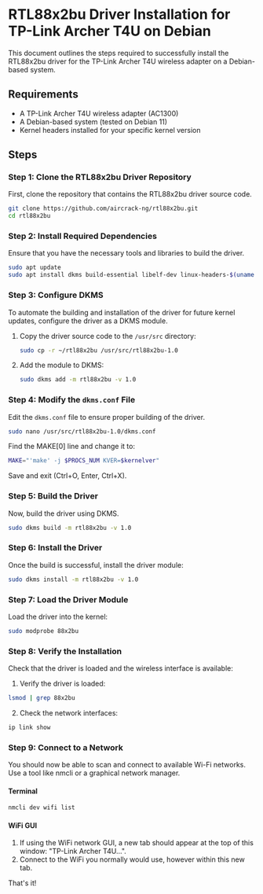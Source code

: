 # RTL88x2bu Driver Installation for TP-Link Archer T4U on Debian

This document outlines the steps required to successfully install the RTL88x2bu driver for the TP-Link Archer T4U wireless adapter on a Debian-based system.

## Requirements
- A TP-Link Archer T4U wireless adapter (AC1300)
- A Debian-based system (tested on Debian 11)
- Kernel headers installed for your specific kernel version

## Steps

### Step 1: Clone the RTL88x2bu Driver Repository
First, clone the repository that contains the RTL88x2bu driver source code.

```bash
git clone https://github.com/aircrack-ng/rtl88x2bu.git
cd rtl88x2bu
```
### Step 2: Install Required Dependencies
Ensure that you have the necessary tools and libraries to build the driver.

```bash
sudo apt update
sudo apt install dkms build-essential libelf-dev linux-headers-$(uname -r) git
```
### Step 3: Configure DKMS
To automate the building and installation of the driver for future kernel updates, configure the driver as a DKMS module.

1. Copy the driver source code to the `/usr/src` directory:

   ```bash
   sudo cp -r ~/rtl88x2bu /usr/src/rtl88x2bu-1.0
   ```
2. Add the module to DKMS:
   ```bash
   sudo dkms add -m rtl88x2bu -v 1.0
   ```

### Step 4: Modify the `dkms.conf` File
Edit the `dkms.conf` file to ensure proper building of the driver.

```bash
sudo nano /usr/src/rtl88x2bu-1.0/dkms.conf
```

Find the MAKE[0] line and change it to:
```bash
MAKE="'make' -j $PROCS_NUM KVER=$kernelver"
```
Save and exit (Ctrl+O, Enter, Ctrl+X).

### Step 5: Build the Driver
Now, build the driver using DKMS.

```bash
sudo dkms build -m rtl88x2bu -v 1.0
```

### Step 6: Install the Driver
Once the build is successful, install the driver module:

```bash
sudo dkms install -m rtl88x2bu -v 1.0
```

### Step 7: Load the Driver Module
Load the driver into the kernel:

```bash
sudo modprobe 88x2bu
```

### Step 8: Verify the Installation
Check that the driver is loaded and the wireless interface is available:

1. Verify the driver is loaded:

```bash
lsmod | grep 88x2bu
```

2. Check the network interfaces:

```bash
ip link show
```

### Step 9: Connect to a Network
You should now be able to scan and connect to available Wi-Fi networks. Use a tool like nmcli or a graphical network manager.

#### Terminal
```bash
nmcli dev wifi list
```

#### WiFi GUI
1. If using the WiFi network GUI, a new tab should appear at the top of this window: "TP-Link Archer T4U...".
2. Connect to the WiFi you normally would use, however within this new tab.

That's it!

